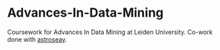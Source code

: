 # Advances-In-Data-Mining
Coursework for Advances In Data Mining at Leiden University. Co-work done with [astroseay](https://github.com/astroseay).
